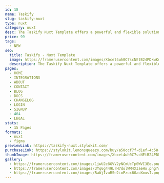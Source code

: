 ```yaml
---
id: 18
name: Taskify
slug: taskify-nuxt
type: nuxt
category: nuxt
desc: The Taskify Nuxt Template offers a powerful and flexible solution for creating stunning web applications with ease.
price: 99
tags:
  - NEW
seo:
  title: Taskify - Nuxt Template
  image: https://framerusercontent.com/images/Xbcet4uh0C7scNEtB24PDkwKu5k.png?scale-down-to=1024
  description: The Taskify Nuxt Template offers a powerful and flexible solution for creating stunning web applications with ease.
pages:
  - HOME
  - INTEGRATIONS
  - ABOUT
  - CONTACT
  - BLOG
  - DOCS
  - CHANGELOG
  - LOGIN
  - SIGNUP
  - 404
  - LEGAL
stats:
  - 15 Pages
formats:
  - nuxt
  - figma
previewLink: https://taskify-nuxt.stylokit.com/
purchaseLink: https://stylokit.lemonsqueezy.com/buy/a50ccf7f-d1ef-4c58-89eb-370c1af9547c
thumbImage: https://framerusercontent.com/images/Xbcet4uh0C7scNEtB24PDkwKu5k.png?scale-down-to=1024
gallery:
  - https://framerusercontent.com/images/1jwU2e8GVV2yNCmUcTp0WVI3Eo.png?scale-down-to=1024
  - https://framerusercontent.com/images/3Yq6g449LrH7dolWM4X3aeHo.png?scale-down-to=1024
  - https://framerusercontent.com/images/RaWjIvuRSe2ioPzux60aoXmusI.png?scale-down-to=1024
---
```


